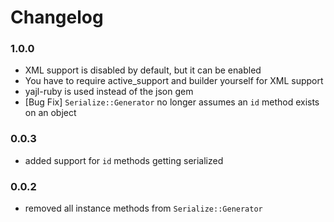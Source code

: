 # Changelog

### 1.0.0

* XML support is disabled by default, but it can be enabled
* You have to require active_support and builder yourself for XML support
* yajl-ruby is used instead of the json gem
* [Bug Fix] `Serialize::Generator` no longer assumes an `id` method exists on an object

### 0.0.3

* added support for `id` methods getting serialized

### 0.0.2

* removed all instance methods from `Serialize::Generator`
